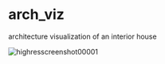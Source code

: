 # arch_viz
architecture visualization of an interior house


![highresscreenshot00001](https://user-images.githubusercontent.com/43022435/53590103-0e828700-3bb7-11e9-917f-194adb37905b.png)
